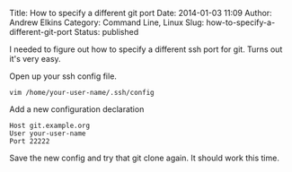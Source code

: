 Title: How to specify a different git port
Date: 2014-01-03 11:09
Author: Andrew Elkins
Category: Command Line, Linux
Slug: how-to-specify-a-different-git-port
Status: published

I needed to figure out how to specify a different ssh port for git.
Turns out it's very easy.

Open up your ssh config file.

~~~~  
vim /home/your-user-name/.ssh/config  
~~~~

Add a new configuration declaration

~~~~  
Host git.example.org  
User your-user-name  
Port 22222  
~~~~

Save the new config and try that git clone again. It should work this
time.
